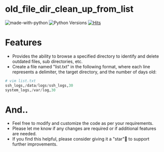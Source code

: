 # old_file_dir_clean_up_from_list
![made-with-python][made-with-python]
![Python Versions][pyversion-button]
[![Hits](https://hits.seeyoufarm.com/api/count/incr/badge.svg?url=https%3A%2F%2Fgithub.com%2Fpassword123456%2Fold_file_dir_clean_up_from_list&count_bg=%2379C83D&title_bg=%23555555&icon=&icon_color=%23E7E7E7&title=hits&edge_flat=false)](https://hits.seeyoufarm.com)

[pyversion-button]: https://img.shields.io/pypi/pyversions/Markdown.svg
[made-with-python]: https://img.shields.io/badge/Made%20with-Python-1f425f.svg


# Features
- Provides the ability to browse a specified directory to identify and delete outdated files, sub directories, etc.
- Create a file named "list.txt" in the following format, where each line represents a delimiter, the target directory, and the number of days old:
```python
# vim list.txt
ssh_logs,/data/logs/ssh_logs,30
system_logs,/var/log,30
```

# And..
- Feel free to modify and customize the code as per your requirements.
- Please let me know if any changes are required or if additional features are needed.
- If you find this helpful, please consider giving it a "star"🌟 to support further improvements.




